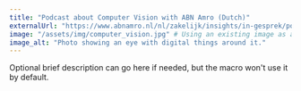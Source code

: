 ```yaml
---
title: "Podcast about Computer Vision with ABN Amro (Dutch)"
externalUrl: "https://www.abnamro.nl/nl/zakelijk/insights/in-gesprek/podcast/de-innovatiegolf/computer-vision-een-slimme-bril-voor-blinden.html"
image: "/assets/img/computer_vision.jpg" # Using an existing image as a placeholder
image_alt: "Photo showing an eye with digital things around it."
---
```


Optional brief description can go here if needed, but the macro won't use it by default.
